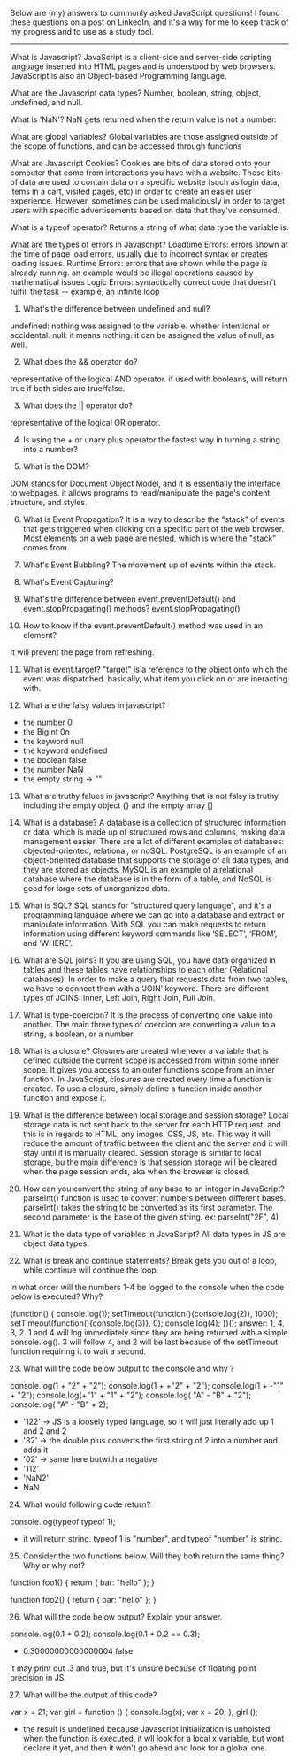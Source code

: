 Below are (my) answers to commonly asked JavaScript questions! I found these questions on a post on LinkedIn, and it's a way for me to keep track of my progress and to use as a study tool. 

---------------------------------------------------------------
What is Javascript?
JavaScript is a client-side and server-side scripting language inserted into HTML pages and is understood by web browsers. JavaScript is also an Object-based Programming language.

What are the Javascript data types?
Number, boolean, string, object, undefined, and null.

What is 'NaN'?
NaN gets returned when the return value is not a number. 

What are global variables?
Global variables are those assigned outside of the scope of functions, and can be accessed through functions 

What are Javascript Cookies?
Cookies are bits of data stored onto your computer that come from interactions you have with a website. These bits of data are used to contain data on a specific website (such as login data, items in a cart, visited pages, etc) in order to create an easier user experience. However, sometimes can be used maliciously in order to target users with specific advertisements based on data that they've consumed. 

What is a typeof operator?
Returns a string of what data type the variable is. 

What are the types of errors in Javascript?
Loadtime Errors: errors shown at the time of page load errors, usually due to incorrect syntax or creates loading issues.
Runtime Errors: errors that are shown while the page is already running. an example would be illegal operations caused by mathematical issues
Logic Errors: syntactically correct code that doesn't fulfill the task -- example, an infinite loop 

1. What's the difference between undefined and null?

undefined: nothing was assigned to the variable. whether intentional or accidental. 
null: it means nothing. it can be assigned the value of null, as well. 

2. What does the && operator do?

representative of the logical AND operator. if used with booleans, will return true if both sides are true/false. 


3. What does the || operator do?

representative of the logical OR operator.

4. Is using the + or unary plus operator the fastest way in turning a string into a number?


5. What is the DOM?

DOM stands for Document Object Model, and it is essentially the interface to webpages. it allows programs to read/manipulate the page's content, structure, and styles.


6. What is Event Propagation? 
It is a way to describe the "stack" of events that gets triggered when clicking on a specific part of the web browser. Most elements on a web page are nested, which is where the "stack" comes from. 

7. What's Event Bubbling?
The movement up of events within the stack.


8. What's Event Capturing?


9. What's the difference between event.preventDefault() and event.stopPropagating() methods?
event.stopPropagating() 

10. How to know if the event.preventDefault() method was used in an element?

It will prevent the page from refreshing.

11. What is event.target? 
"target" is a reference to the object onto which the event was dispatched. basically, what item you click on or are ineracting with. 

12. What are the falsy values in javascript?
- the number 0 
- the BigInt 0n 
- the keyword null
- the keyword undefined 
- the boolean false
- the number NaN
- the empty string -> ""

13. What are truthy falues in javascript?
Anything that is not falsy is truthy including the empty object {} and the empty array []

14. What is a database?
A database is a collection of structured information or data, which is made up of structured rows and columns, making data management easier. There are a lot of different examples of databases: objected-oriented, relational, or noSQL. PostgreSQL is an example of an object-oriented database that supports the storage of all data types, and they are stored as objects. MySQL is an example of a relational database where the database is in the form of a table, and NoSQL is good for large sets of unorganized data. 

15. What is SQL?
SQL stands for "structured query language", and it's a programming language where we can go into a database and extract or manipulate information. With SQL you can make requests to return information using different keyword commands like ‘SELECT’, ‘FROM’, and ‘WHERE’.

16. What are SQL joins?
If you are using SQL, you have data organized in tables and these tables have relationships to each other (Relational databases). In order to make a query that requests data from two tables, we have to connect them with a ‘JOIN’ keyword. There are different types of JOINS: Inner, Left Join, Right Join, Full Join.

17. What is type-coercion?
It is the process of converting one value into another. The main three types of coercion are converting a value to a string, a boolean, or a number.

18. What is a closure?
Closures are created whenever a variable that is defined outside the current scope is accessed from within some inner scope. It gives you access to an outer function’s scope from an inner function. In JavaScript, closures are created every time a function is created. To use a closure, simply define a function inside another function and expose it.

19. What is the difference between local storage and session storage?
Local storage data is not sent back to the server for each HTTP request, and this is in regards to HTML, any images, CSS, JS, etc. This way it will reduce the amount of traffic between the client and the server and it will stay until it is manually cleared. 
Session storage is similar to local storage, bu the main difference is that session storage will be cleared when the page session ends, aka when the browser is closed. 

20. How can you convert the string of any base to an integer in JavaScript?
parseInt() function is used to convert numbers between different bases. parseInt() takes the string to be converted as its first parameter. The second parameter is the base of the given string.
ex: parseInt("2F", 4)

21. What is the data type of variables in JavaScript?
All data types in JS are object data types. 

22. What is break and continue statements?
Break gets you out of a loop, while continue will continue the loop. 

In what order will the numbers 1-4 be logged to the console when the code below is executed? Why?

(function() {
    console.log(1); 
    setTimeout(function(){console.log(2)}, 1000); 
    setTimeout(function(){console.log(3)}, 0); 
    console.log(4);
})();
answer: 1, 4, 3, 2. 1 and 4 will log immediately since they are being returned with a simple console.log(). 3 will follow 4, and 2 will be last because of the setTimeout function requiring it to wait a second. 

23. What will the code below output to the console and why ?

console.log(1 +  "2" + "2");
console.log(1 +  +"2" + "2");
console.log(1 +  -"1" + "2");
console.log(+"1" +  "1" + "2");
console.log( "A" - "B" + "2");
console.log( "A" - "B" + 2);

- '122' -> JS is a loosely typed language, so it will just literally add up 1 and 2 and 2
- '32' -> the double plus converts the first string of 2 into a number and adds it 
- '02' -> same here butwith a negative
- '112'
- 'NaN2'
- NaN

24. What would following code return?

console.log(typeof typeof 1);

- it will return string. typeof 1 is "number", and typeof "number" is string. 

25. Consider the two functions below. Will they both return the same thing? Why or why not?

function foo1()
{
  return {
      bar: "hello"
  };
}

function foo2()
{
  return
  {
      bar: "hello"
  };
}


26. What will the code below output? Explain your answer.

console.log(0.1 + 0.2);
console.log(0.1 + 0.2 == 0.3);

- 0.30000000000000004
false

it may print out .3 and true, but it's unsure because of floating point precision in JS. 

27. What will be the output of this code?

var x = 21;
var girl = function () {
    console.log(x);
    var x = 20;
};
girl ();

- the result is undefined because Javascript initialization is unhoisted. when the function is executed, it wll look for a local x variable, but wont declare it yet, and then it won't go ahead and look for a global one. 
